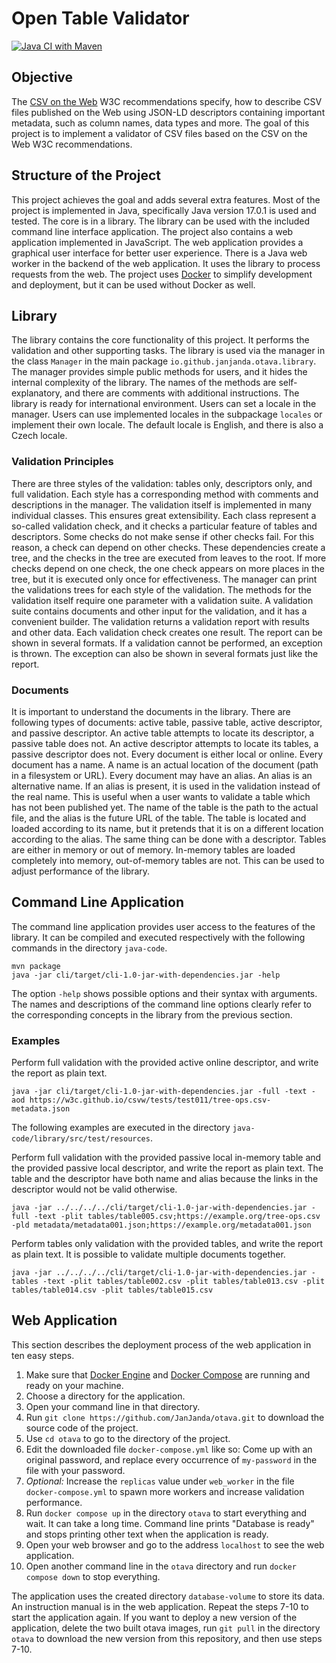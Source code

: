 # Open Table Validator

[![Java CI with Maven](https://github.com/JanJanda/otava/actions/workflows/maven.yml/badge.svg)](https://github.com/JanJanda/otava/actions/workflows/maven.yml)

## Objective

The [CSV on the Web](https://www.w3.org/TR/2016/NOTE-tabular-data-primer-20160225/) W3C recommendations specify, how to describe CSV files published on the Web using JSON-LD descriptors containing important metadata, such as column names, data types and more. The goal of this project is to implement a validator of CSV files based on the CSV on the Web W3C recommendations.

## Structure of the Project

This project achieves the goal and adds several extra features. Most of the project is implemented in Java, specifically Java version 17.0.1 is used and tested. The core is in a library. The library can be used with the included command line interface application. The project also contains a web application implemented in JavaScript. The web application provides a graphical user interface for better user experience. There is a Java web worker in the backend of the web application. It uses the library to process requests from the web. The project uses [Docker](https://www.docker.com/) to simplify development and deployment, but it can be used without Docker as well.

## Library

The library contains the core functionality of this project. It performs the validation and other supporting tasks. The library is used via the manager in the class `Manager` in the main package `io.github.janjanda.otava.library`. The manager provides simple public methods for users, and it hides the internal complexity of the library. The names of the methods are self-explanatory, and there are comments with additional instructions. The library is ready for international environment. Users can set a locale in the manager. Users can use implemented locales in the subpackage `locales` or implement their own locale. The default locale is English, and there is also a Czech locale.

### Validation Principles

There are three styles of the validation: tables only, descriptors only, and full validation. Each style has a corresponding method with comments and descriptions in the manager. The validation itself is implemented in many individual classes. This ensures great extensibility. Each class represent a so-called validation check, and it checks a particular feature of tables and descriptors. Some checks do not make sense if other checks fail. For this reason, a check can depend on other checks. These dependencies create a tree, and the checks in the tree are executed from leaves to the root. If more checks depend on one check, the one check appears on more places in the tree, but it is executed only once for effectiveness. The manager can print the validations trees for each style of the validation. The methods for the validation itself require one parameter with a validation suite. A validation suite contains documents and other input for the validation, and it has a convenient builder. The validation returns a validation report with results and other data. Each validation check creates one result. The report can be shown in several formats. If a validation cannot be performed, an exception is thrown. The exception can also be shown in several formats just like the report.

### Documents

It is important to understand the documents in the library. There are following types of documents: active table, passive table, active descriptor, and passive descriptor. An active table attempts to locate its descriptor, a passive table does not. An active descriptor attempts to locate its tables, a passive descriptor does not. Every document is either local or online. Every document has a name. A name is an actual location of the document (path in a filesystem or URL). Every document may have an alias. An alias is an alternative name. If an alias is present, it is used in the validation instead of the real name. This is useful when a user wants to validate a table which has not been published yet. The name of the table is the path to the actual file, and the alias is the future URL of the table. The table is located and loaded according to its name, but it pretends that it is on a different location according to the alias. The same thing can be done with a descriptor. Tables are either in memory or out of memory. In-memory tables are loaded completely into memory, out-of-memory tables are not. This can be used to adjust performance of the library.

## Command Line Application

The command line application provides user access to the features of the library. It can be compiled and executed respectively with the following commands in the directory `java-code`.

```
mvn package
java -jar cli/target/cli-1.0-jar-with-dependencies.jar -help
```

The option `-help` shows possible options and their syntax with arguments. The names and descriptions of the command line options clearly refer to the corresponding concepts in the library from the previous section.

### Examples

Perform full validation with the provided active online descriptor, and write the report as plain text.
```
java -jar cli/target/cli-1.0-jar-with-dependencies.jar -full -text -aod https://w3c.github.io/csvw/tests/test011/tree-ops.csv-metadata.json
```

The following examples are executed in the directory `java-code/library/src/test/resources`.

Perform full validation with the provided passive local in-memory table and the provided passive local descriptor, and write the report as plain text. The table and the descriptor have both name and alias because the links in the descriptor would not be valid otherwise.
```
java -jar ../../../../cli/target/cli-1.0-jar-with-dependencies.jar -full -text -plit tables/table005.csv;https://example.org/tree-ops.csv -pld metadata/metadata001.json;https://example.org/metadata001.json
```

Perform tables only validation with the provided tables, and write the report as plain text. It is possible to validate multiple documents together.
```
java -jar ../../../../cli/target/cli-1.0-jar-with-dependencies.jar -tables -text -plit tables/table002.csv -plit tables/table013.csv -plit tables/table014.csv -plit tables/table015.csv
```

## Web Application

This section describes the deployment process of the web application in ten easy steps.

1. Make sure that [Docker Engine](https://docs.docker.com/get-docker/) and [Docker Compose](https://docs.docker.com/compose/install/) are running and ready on your machine.
2. Choose a directory for the application.
3. Open your command line in that directory.
4. Run `git clone https://github.com/JanJanda/otava.git` to download the source code of the project.
5. Use `cd otava` to go to the directory of the project.
6. Edit the downloaded file `docker-compose.yml` like so: Come up with an original password, and replace every occurrence of `my-password` in the file with your password.
7. *Optional:* Increase the `replicas` value under `web_worker` in the file `docker-compose.yml` to spawn more workers and increase validation performance.
8. Run `docker compose up` in the directory `otava` to start everything and wait. It can take a long time. Command line prints "Database is ready" and stops printing other text when the application is ready.
9. Open your web browser and go to the address `localhost` to see the web application.
10. Open another command line in the `otava` directory and run `docker compose down` to stop everything.

The application uses the created directory `database-volume` to store its data. An instruction manual is in the web application. Repeat the steps 7-10 to start the application again. If you want to deploy a new version of the application, delete the two built otava images, run `git pull` in the directory `otava` to download the new version from this repository, and then use steps 7-10.
